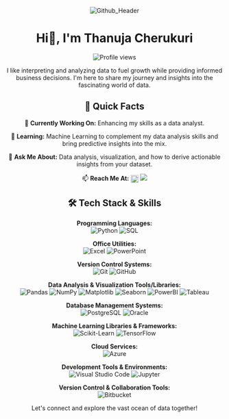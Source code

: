 <div align="center">

![Github_Header](https://github.com/Thanu-Cherukuri/Thanu-Cherukuri/assets/112831076/cde20d72-2ae7-4421-b7eb-75a26b176b2a)


# Hi👋, I'm Thanuja Cherukuri
![Profile views](https://komarev.com/ghpvc/?username=Thanu-Cherukuri)

I like interpreting and analyzing data to fuel growth while providing informed business decisions. I'm here to share my journey and insights into the fascinating world of data.

## 📌 Quick Facts

🔭 **Currently Working On:** Enhancing my skills as a data analyst.

🌱 **Learning:** Machine Learning to complement my data analysis skills and bring predictive insights into the mix.

💬 **Ask Me About:** Data analysis, visualization, and how to derive actionable insights from your dataset.

📫 **Reach Me At:** <a href="mailto:thanujacherukuri111@gmail.com"><img src="https://ssl.gstatic.com/ui/v1/icons/mail/rfr/logo_gmail_lockup_default_2x_r2.png" alt="Gmail Logo" style="height: 18px; vertical-align: middle;"/></a> <a href="https://www.linkedin.com/in/thanuja-c-482801186/"><img src="https://img.shields.io/badge/LinkedIn-Thanuja%20Cherukuri-blue?style=flat&logo=linkedin"></a> 

## 🛠 Tech Stack & Skills

**Programming Languages:**  
![Python](https://img.shields.io/badge/-Python-3776AB?style=flat-square&logo=Python&logoColor=white)  ![SQL](https://img.shields.io/badge/-SQL-4479A1?style=flat-square&logo=MySQL&logoColor=white)  

**Office Utilities:**  
![Excel](https://img.shields.io/badge/-Excel-217346?style=flat-square&logo=microsoft-excel&logoColor=white)  ![PowerPoint](https://img.shields.io/badge/-PowerPoint-B7472A?style=flat-square&logo=microsoft-powerpoint&logoColor=white)  

**Version Control Systems:**  
![Git](https://img.shields.io/badge/-Git-F05032?style=flat-square&logo=git&logoColor=white)  ![GitHub](https://img.shields.io/badge/-GitHub-181717?style=flat-square&logo=github&logoColor=white)  

**Data Analysis & Visualization Tools/Libraries:**  
![Pandas](https://img.shields.io/badge/-Pandas-150458?style=flat-square&logo=pandas&logoColor=white)  ![NumPy](https://img.shields.io/badge/-NumPy-013243?style=flat-square&logo=numpy&logoColor=white)  ![Matplotlib](https://img.shields.io/badge/-Matplotlib-FFA07A?style=flat-square&logoColor=white)  ![Seaborn](https://img.shields.io/badge/-Seaborn-77ACF1?style=flat-square&logoColor=white)  ![PowerBI](https://img.shields.io/badge/-Power%20BI-F2C811?style=flat-square&logo=Power-BI&logoColor=black)  ![Tableau](https://img.shields.io/badge/-Tableau-E97627?style=flat-square&logo=Tableau&logoColor=white)  

**Database Management Systems:**  
![PostgreSQL](https://img.shields.io/badge/-PostgreSQL-336791?style=flat-square&logo=postgresql&logoColor=white)  ![Oracle](https://img.shields.io/badge/-Oracle-F80000?style=flat-square&logo=Oracle&logoColor=white)  

**Machine Learning Libraries & Frameworks:**  
![Scikit-Learn](https://img.shields.io/badge/-Scikit%20Learn-F7931E?style=flat-square&logo=scikit-learn&logoColor=white)  ![TensorFlow](https://img.shields.io/badge/-TensorFlow-FF6F00?style=flat-square&logo=TensorFlow&logoColor=white)  

**Cloud Services:**  
![Azure](https://img.shields.io/badge/-Microsoft%20Azure-0089D6?style=flat-square&logo=microsoft-azure&logoColor=white)  

**Development Tools & Environments:**  
![Visual Studio Code](https://img.shields.io/badge/-Visual%20Studio%20Code-007ACC?style=flat-square&logo=visual-studio-code&logoColor=white)  ![Jupyter](https://img.shields.io/badge/-Jupyter-F37626?style=flat-square&logo=jupyter&logoColor=white)  

**Version Control & Collaboration Tools:**  
![Bitbucket](https://img.shields.io/badge/-Bitbucket-0052CC?style=flat-square&logo=bitbucket&logoColor=white)

Let's connect and explore the vast ocean of data together!

</div>
